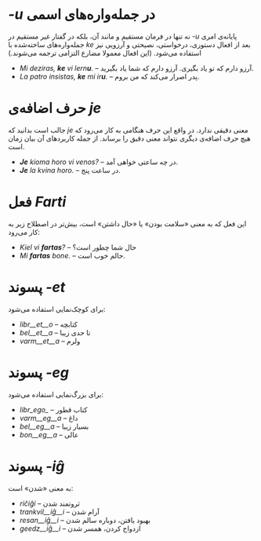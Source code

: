 # *<span dir="ltr">-u</span>* در جمله‌واره‌های اسمی

پایانه‌ی امری *<span dir="ltr">-u</span>* نه تنها در فرمان مستقیم و مانند آن، بلکه در گفتار غیر مستقیم در جمله‌واره‌های ساخته‌شده با *ke* بعد از افعال دستوری، درخواستی، نصیحتی و آرزویی نیز استفاده می‌شود. (این افعال معمولا مضارع التزامی ترجمه می‌شوند.)

- *<span dir="ltr">Mi deziras, <b>ke</b> vi lern<b>u</b>.</span>* – آرزو دارم که تو یاد بگیری. آرزو دارم که شما یاد بگیرید.
- *<span dir="ltr">La patro insistas, <b>ke</b> mi ir<b>u</b>.</span>* – پدر اصرار می‌کند که من بروم. 
 
# حرف اضافه‌ی *je*

جالب است بدانید که *je* معنی دقیقی ندارد. در واقع این حرف هنگامی به کار می‌رود که هیچ حرف اضافه‌ی دیگری نتواند معنی دقیق را برساند. از جمله کاربردهای آن بیان زمان است.

- *<span dir="ltr"><b>Je</b> kioma horo vi venos?</span>* – در چه ساعتی خواهی آمد.
- *<span dir="ltr"><b>Je</b> la kvina horo.</span>* – در ساعت پنج.
 

# فعل *Farti*

این فعل که به معنی «سلامت بودن» یا «حال داشتن» است، بیش‌تر در اصطلاح زیر به کار می‌رود:

- *<span dir="ltr">Kiel vi <b>fartas</b>?</span>* – حال شما چطور است؟
- *<span dir="ltr">Mi <b>fartas</b> bone.</span>* – حالم خوب است.


# پسوند *<span dir="ltr">-et</span>*

برای کوچک‌نمایی استفاده می‌شود:

- *libr__et__o* – کتابچه
- *bel__et__a*  – تا حدی زیبا
- *varm__et__a* – ولرم
 

# پسوند *<span dir="ltr">-eg</span>*

برای بزرگ‌نمایی استفاده می‌شود:

- *libr_ego_*    – کتاب قطور
- *varm__eg__a*  – داغ
- *bel__eg__a*   – بسیار زیبا
- *bon__eg__a*   – عالی
 

# پسوند *<span dir="ltr">-iĝ</span>*

به معنی «شدن» است:

- *riĉiĝi*          – ثروتمند شدن
- *trankvil__iĝ__i* – آرام شدن
- *resan__iĝ__i*    – بهبود یافتن، دوباره سالم شدن
- *geedz__iĝ__i*    – ازدواج کردن، همسر شدن
 

